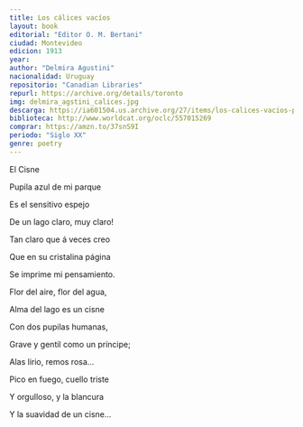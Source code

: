 ```yaml
---
title: Los cálices vacíos
layout: book
editorial: "Editor O. M. Bertani"
ciudad: Montevideo
edicion: 1913
year: 
author: "Delmira Agustini"
nacionalidad: Uruguay
repositorio: "Canadian Libraries"
repurl: https://archive.org/details/toronto
img: delmira_agstini_calices.jpg
descarga: https://ia601504.us.archive.org/27/items/los-calices-vacios-poesias/Los%20c%C3%A1lices%20vac%C3%ADos%3B%20poes%C3%ADas.pdf
biblioteca: http://www.worldcat.org/oclc/557015269
comprar: https://amzn.to/37snS9I
periodo: "Siglo XX"
genre: poetry
---
```

 
El Cisne

Pupila azul de mi parque 

Es el sensitivo espejo

De un lago claro, muy claro!

Tan claro que á veces creo 

Que en su cristalina página

Se imprime mi pensamiento.


Flor del aire, flor del agua,

Alma del lago es un cisne 

Con dos pupilas humanas,

Grave y gentil como un príncipe; 

Alas lirio, remos rosa...

Pico en fuego, cuello triste 

Y orgulloso, y la blancura 

Y la suavidad de un cisne...
